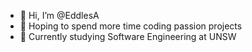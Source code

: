 - 👋 Hi, I’m @EddlesA
- 👀 Hoping to spend more time coding passion projects
- 🌱 Currently studying Software Engineering at UNSW

<!---
EddlesA/EddlesA is a ✨ special ✨ repository because its `README.md` (this file) appears on your GitHub profile.
You can click the Preview link to take a look at your changes.
--->
